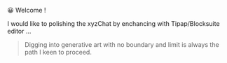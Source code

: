 😀 Welcome !

I would like to polishing the xyzChat by enchancing with Tipap/Blocksuite editor ...


> Digging into generative art with no boundary and limit is always the path I keen to proceed.

